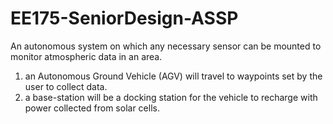EE175-SeniorDesign-ASSP
=======================

An autonomous system on which any necessary sensor can be mounted to monitor atmospheric data in an area. 
 1. an Autonomous Ground Vehicle (AGV) will travel to waypoints set by the user to collect data.
 2. a base-station
will be a docking station for the vehicle to recharge with power collected from solar cells.


